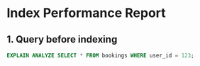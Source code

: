 # Index Performance Report

## 1. Query before indexing

```sql
EXPLAIN ANALYZE SELECT * FROM bookings WHERE user_id = 123;
